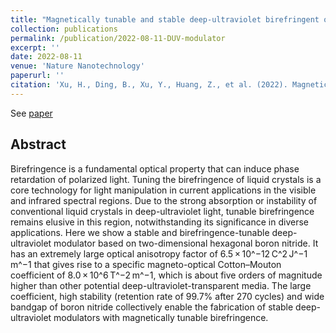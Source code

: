 ```yaml
---
title: "Magnetically tunable and stable deep-ultraviolet birefringent optics using two-dimensional hexagonal boron nitride"
collection: publications
permalink: /publication/2022-08-11-DUV-modulator
excerpt: ''
date: 2022-08-11
venue: 'Nature Nanotechnology'
paperurl: ''
citation: 'Xu, H., Ding, B., Xu, Y., Huang, Z., et al. (2022). Magnetically tunable and stable deep-ultraviolet birefringent optics using two-dimensional hexagonal boron nitride. Nature Nanotechnology, 1-6.'
---
```


See [paper](https://www.nature.com/articles/s41565-022-01186-1)

## Abstract

Birefringence is a fundamental optical property that can induce phase retardation of polarized light. 
Tuning the birefringence of liquid crystals is a core technology for light manipulation in current 
applications in the visible and infrared spectral regions. Due to the strong absorption or instability 
of conventional liquid crystals in deep-ultraviolet light, tunable birefringence remains elusive in this
region, notwithstanding its significance in diverse applications. Here we show a stable and birefringence-tunable 
deep-ultraviolet modulator based on two-dimensional hexagonal boron nitride. It has an extremely large optical 
anisotropy factor of 6.5 × 10^−12 C^2 J^−1 m^−1 that gives rise to a specific magneto-optical Cotton–Mouton 
coefficient of 8.0 × 10^6 T^−2 m^−1, which is about five orders of magnitude higher than other potential 
deep-ultraviolet-transparent media. The large coefficient, high stability (retention rate of 99.7% after 
270 cycles) and wide bandgap of boron nitride collectively enable the fabrication of stable deep-ultraviolet 
modulators with magnetically tunable birefringence.

